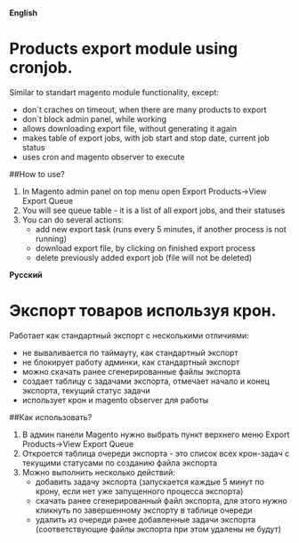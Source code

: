 **English**

# Products export module using cronjob.

Similar to standart magento module functionality, except:
- don`t craches on timeout, when there are many products to export
- don`t block admin panel, while working
- allows downloading export file, without generating it again
- makes table of export jobs, with job start and stop date, current job status
- uses cron and magento observer to execute

##How to use?
1. In Magento admin panel on top menu open Export Products->View Export Queue
2. You will see queue table - it is a list of all export jobs, and their statuses
3. You can do several actions:
   - add new export task (runs every 5 minutes, if another process is not running)
   - download export file, by clicking on finished export process
   - delete previously added export job (file will not be deleted)

**Русский**

# Экспорт товаров используя крон.

Работает как стандартный экспорт с несколькими отличиями:
- не вываливается по таймауту, как стандартный экспорт
- не блокирует работу админки, как стандартный экспорт
- можно скачать ранее сгенерированные файлы экспорта
- создает таблицу с задачами экспорта, отмечает начало и конец экспорта, текущий статус задачи
- использует крон и magento observer для работы

##Как использовать?
1. В админ панели Magento нужно выбрать пункт верхнего меню Export Products->View Export Queue
2. Откроется таблица очереди экспорта - это список всех крон-задач с текущими статусами по созданию файла экспорта
3. Можно выполнить несколько действий:
   - добавить задачу экспорта (запускается каждые 5 минут по крону, если нет уже запущенного процесса экспорта)
   - скачать ранее сгенерированный файл экспорта, для этого нужно кликнуть по завершенному экспорту в таблице очереди
   - удалить из очереди ранее добавленные задачи экспорта (соответствующие файлы экспорта при этом удалены не будут)
